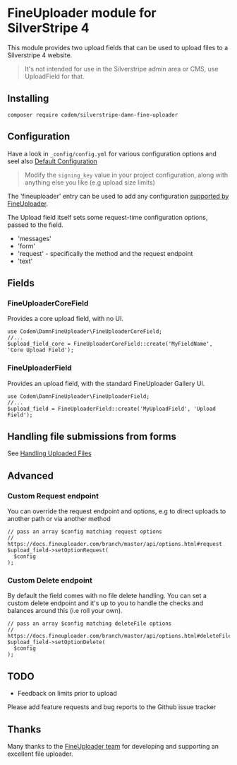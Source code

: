 # FineUploader module for SilverStripe 4

This module provides two upload fields that can be used to upload files to a Silverstripe 4 website.

> It's not intended for use in the Silverstripe admin area or CMS, use UploadField for that.

## Installing

```composer require codem/silverstripe-damn-fine-uploader```

## Configuration

Have a look in ```_config/config.yml``` for various configuration options and seel also [Default Configuration](./docs/en/003_configuration.md)

> Modify the ```signing_key``` value in your project configuration, along with anything else you like (e.g upload size limits)

The 'fineuploader' entry can be used to add any configuration [supported by FineUploader](https://docs.fineuploader.com/branch/master/api/options.html).

The Upload field itself sets some request-time configuration options, passed to the field.
+ 'messages'
+ 'form'
+ 'request' - specifically the method and the request endpoint
+ 'text'

## Fields

### FineUploaderCoreField
Provides a core upload field, with no UI.
```
use Codem\DamnFineUploader\FineUploaderCoreField;
//...
$upload_field_core = FineUploaderCoreField::create('MyFieldName', 'Core Upload Field');
```

### FineUploaderField
Provides an upload field, with the standard FineUploader Gallery UI.
```
use Codem\DamnFineUploader\FineUploaderField;
//...
$upload_field = FineUploaderField::create('MyUploadField', 'Upload Field');
```

## Handling file submissions from forms
See [Handling Uploaded Files](./docs/en/001_handling_uploaded_files.md)

## Advanced
### Custom Request endpoint
You can override the request endpoint and options, e.g to direct uploads to another path or via another method
```
// pass an array $config matching request options
// https://docs.fineuploader.com/branch/master/api/options.html#request
$upload_field->setOptionRequest(
  $config
);
```

### Custom Delete endpoint
By default the field comes with no file delete handling. You can set a custom delete endpoint and it's up to you to handle the checks and balances around this (i.e roll your own).
```
// pass an array $config matching deleteFile options
// https://docs.fineuploader.com/branch/master/api/options.html#deleteFile
$upload_field->setOptionDelete(
  $config
);
```

## TODO
+ Feedback on limits prior to upload

Please add feature requests and bug reports to the Github issue tracker


## Thanks
Many thanks to the [FineUploader team](https://fineuploader.com) for developing and supporting an excellent file uploader.
